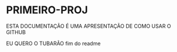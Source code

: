 # PRIMEIRO-PROJ

ESTA DOCUMENTAÇÃO É UMA APRESENTAÇÃO DE COMO USAR O GITHUB

EU QUERO O TUBARÃO 
fim do readme
